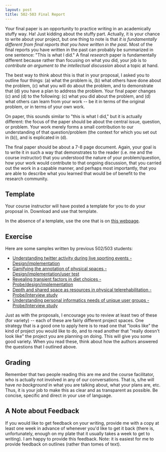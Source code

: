 ```yaml
---
layout: post
title: 502-503 Final Report
---
```


Your final paper is an opportunity to practice writing in an academically stuffy way. Ha! Just kidding about the stuffy part. Actually, it is your chance to write about your project, but one thing to note is that _it is fundamentally different from final reports that you have written in the past._ Most of the final reports you have written in the past can probably be summarized in one sentence: "This is what I did." A final _research_ paper is fundamentally different because rather than focusing on what you did, your job is to _contribute an argument to the intellectual discussion_ about a topic at hand.

The best way to think about this is that in your proposal, I asked you to outline four things: (a) what the problem is, (b) what others have done about the problem, (c) what you will do about the problem, and to demonstrate that (d) you have a plan to address the problem. Your final paper changes (c) and (d) to the following: (c) what you did about the problem, and (d) what others can learn from your work -- be it in terms of the original problem, or in terms of your own work.

On paper, this sounds similar to "this is what I did," but it is actually different: the focus of the paper should be about the central issue, question, or problem. Your work merely forms a small contribution to our understanding of that question/problem (the context for which you set out in (b)), and is explicated in (d).

The final paper should be about a 7-8 page document. Again, your goal is to write it in such a way that demonstrates to the reader (i.e. me and the course instructor) that you understood the nature of your problem/question, how your work would contribute to that ongoing discussion, that you carried out the work in a capable manner, and perhaps most importantly, that you are able to describe what you learned that would be of benefit to the research community.

## Template

Your course instructor will have posted a template for you to do your proposal in. Download and use that template.

In the absence of a template, use the one that is on [this webpage](http://www.sigchi.org/publications/chipubform/sigchi-papers-word-template/view).

## Exercise

Here are some samples written by previous 502/503 students:

* [Understanding twitter activity during live sporting events - Design/implementation](http://hcitang.org/resources/502/503-final-armstrong.pdf)
* [Gamifying the annotation of physical spaces - Design/implementation/user test](http://hcitang.org/resources/502/503-final-hanna.pdf)
* [Revealing transient factors in diet choices - Probe/design/implementation](http://hcitang.org/resources/502/503-final-rubin.pdf)
* [Depth and shared space as resources in physical telerehabilitation - Probe/Interview study](http://hcitang.org/resources/502/503-final-dillman.pdf)
* [Understanding personal informatics needs of unique user groups - Probe/Interview study](http://hcitang.org/resources/502/503-final-macleod.pdf)

Just as with the proposals, I encourage you to review at least two of these (for variety) -- each of these are fairly different project spaces. One strategy that is a good one to apply here is to read one that "looks like" the kind of project you would like to do, and to read another that "really doesn't look like" the project you are planning on doing. This will give you some good variety. When you read these, think about how the authors answered the questions that I outlined above.

## Grading

Remember that two people reading this are me and the course facilitator, who is actually not involved in any of our conversations. That is, s/he will have _no background_ in what you are talking about, what your plans are, etc. Thus, it is your job to make this as clear and as transparent as possible. Be concise, specific and direct in your use of language.

## A Note about Feedback

If you would like to get feedback on your writing, provide me with a copy at least one week in advance of whenever you'd like to get it back (there is, unfortunately, enough on my plate that it usually takes a week to get to writing). I am happy to provide this feedback. Note: it is easiest for me to provide feedback on outlines (rather than tomes of text).
